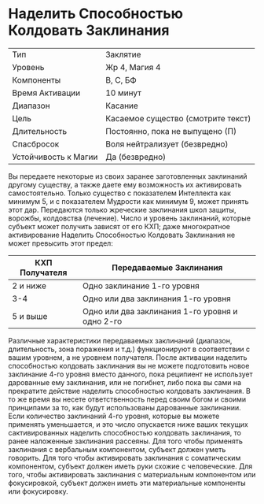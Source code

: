 # Наделить Способностью Колдовать Заклинания

|                      |                                    |
| -------------------- | ---------------------------------- |
| Тип                  | Заклятие                           |
| Уровень              | Жр 4, Магия 4                      |
| Компоненты           | В, С, БФ                           |
| Время Активации      | 10 минут                           |
| Диапазон             | Касание                            |
| Цель                 | Касаемое существо (смотрите текст) |
| Длительность         | Постоянно, пока не выпущено (П)    |
| Спасбросок           | Воля нейтрализует (безвредно)      |
| Устойчивость к Магии | Да (безвредно)                     |


Вы передаете некоторые из своих заранее заготовленных заклинаний другому существу, а также даете ему возможность их активировать самостоятельно. Только существо с показателем Интеллекта как минимум 5, и с показателем Мудрости как минимум 9, может принять этот дар. Передаются только жреческие заклинания школ защиты, ворожбы, колдовства (лечение). Число и уровень заклинаний, которые субъект может получить зависят от его КХП; даже многократное активирование Наделить Способностью Колдовать Заклинания не может превысить этот предел:

| КХП Получателя | Передаваемые Заклинания                         |
| -------------- | ----------------------------------------------- |
| 2 и ниже       | Одно заклинание 1-го уровня                     |
| 3-4            | Одно или два заклинания 1-го уровня             |
| 5 и выше       | Одно или два заклинания 1-го уровня и одно 2-го |

Различные характеристики передаваемых заклинаний (диапазон, длительность, зона поражения и т.д.) функционируют в соответствии с вашим уровнем, а не уровнем получателя. После активации наделить способностью колдовать заклинания вы не можете подготовить новое заклинание 4-го уровня вместо данного, пока реципиент не использует дарованные ему заклинания, или не погибнет, либо пока вы сами на прекратите действие наделить способностью колдовать заклинания. В то же время вы несете ответственность перед своим богом и своими принципами за то, как будут использованы дарованные заклинании. Если количество заклинаний 4-го уровня, которые вы можете применять уменьшается, и это число опускается ниже ваших текущих сактивированных наделить способностью колдовать заклинания, то ранее наложенные заклинания рассеяны. Для того чтобы применять заклинания с вербальным компонентом, субъект должен уметь говорить. Для того чтобы активировать заклинания с соматическим компонентом, субъект должен иметь руки схожие с человеческие. Для того, чтобы активировать заклинания с материальным компонентом или фокусировкой, субъект должен иметь эти материальные компоненты или фокусировку.